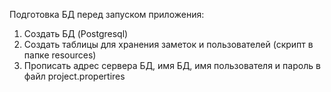 Подготовка БД перед запуском приложения:

1. Создать БД (Postgresql)
2. Создать таблицы для хранения заметок и пользователей (скрипт в папке resources)
3. Прописать адрес сервера БД, имя БД, имя пользователя и пароль в файл project.propertires
